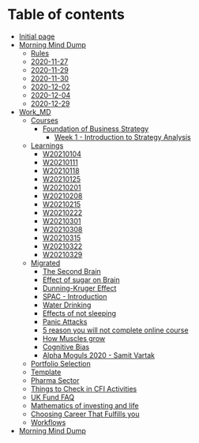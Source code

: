 # Table of contents

* [Initial page](README.md)
* [Morning Mind Dump](morning-mind-dump/README.md)
  * [Rules](morning-mind-dump/rules.md)
  * [2020-11-27](morning-mind-dump/2020-11-27.md)
  * [2020-11-29](morning-mind-dump/2020-11-29.md)
  * [2020-11-30](morning-mind-dump/2020-11-30.md)
  * [2020-12-02](morning-mind-dump/2020-12-02.md)
  * [2020-12-04](morning-mind-dump/2020-12-04.md)
  * [2020-12-29](morning-mind-dump/2020-12-29e.md)
* [Work\_MD](work_md/README.md)
	* [Courses](work_md/Courses/README.md)
		* [Foundation of Business Strategy](work_md/Courses/Foundation-of-Business-Strategy/README.md)
			* [Week 1 - Introduction to Strategy Analysis](work_md/Courses/Foundation-of-Business-Strategy/Week-1/Introduction-to-Strategy-Analysis.md)
	* [Learnings](work_md/Learnings/README.md)
		* [W20210104](work_md/Learnings/W20210104.md)
		* [W20210111](work_md/Learnings/W20210111.md)
		* [W20210118](work_md/Learnings/W20210118.md)
		* [W20210125](work_md/Learnings/W20210125.md)
		* [W20210201](work_md/Learnings/W20210201.md)
		* [W20210208](work_md/Learnings/W20210208.md)
		* [W20210215](work_md/Learnings/W20210215.md)
		* [W20210222](work_md/Learnings/W20210222.md)
		* [W20210301](work_md/Learnings/W20210301.md)
		* [W20210308](work_md/Learnings/W20210308.md)
		* [W20210315](work_md/Learnings/W20210315.md)
		* [W20210322](work_md/Learnings/W20210322.md)
		* [W20210329](work_md/Learnings/W20210329.md)
	* [Migrated](work_md/migrated/README.md)
		* [The Second Brain](work_md/migrated/the-second-brain.md)
		* [Effect of sugar on Brain](work_md/migrated/effect-of-sugar-on-brain.md)
		* [Dunning-Kruger Effect](work_md/migrated/dunning-kruger-effect.md)
		* [SPAC - Introduction](work_md/migrated/spac-introduction.md)
		* [Water Drinking](work_md/migrated/water-drinking.md)
		* [Effects of not sleeping](work_md/migrated/effects-of-not-sleeping.md)
		* [Panic Attacks](work_md/migrated/panic-attacks.md)
		* [5 reason you will not complete online course](work_md/migrated/5-reason-you-will-not-complete-online-course.md)
		* [How Muscles grow](work_md/migrated/how-muscles-grow.md)
		* [Cognitive Bias](work_md/migrated/cognitive-bias.md)
		* [Alpha Moguls 2020 - Samit Vartak](work_md/migrated/alpha-moguls-2020-samit-vartak.md)
	* [Portfolio Selection](work_md/thoughts.md)
	* [Template](work_md/template.md)
	* [Pharma Sector](work_md/pharma-sector.md)
	* [Things to Check in CFI Activities](work_md/things-to-check-in-cfi-activities.md)
	* [UK Fund FAQ](work_md/uk-funds.md)
	* [Mathematics of investing and life](work_md/mathematics-investing-world.md)
	* [Choosing Career That Fulfills you](work_md/choosing-career-that-fulfills-you.md)
	* [Workflows](work_md/workflows.md)
* [Morning Mind Dump](Mrng_Mind_Dump/README.md)
<!--stackedit_data:
eyJoaXN0b3J5IjpbODA5MDIxOTAzLC0xMTg3MjczMjQxLDE0MT
U2OTI1MDgsLTExODcyNzMyNDEsLTYxOTU1MzQyOSw2ODkwNzQ1
ODMsMjA3ODM2MTE0MywtNTg2OTc1NDgxLDEyNjQwMDE3ODJdfQ
==
-->